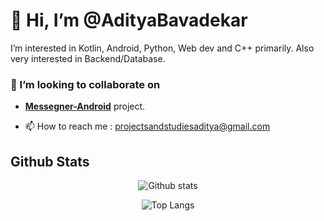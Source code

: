 # 👋 Hi, I’m @AdityaBavadekar

I’m interested in Kotlin, Android, Python, Web dev and C++ primarily. Also very interested in Backend/Database.

### :handshake: I’m looking to collaborate on
- [**Messegner-Android**](https://github.com/AdityaBavadekar/Messenger) project.

- 📫 How to reach me : projectsandstudiesaditya@gmail.com


<!---
AdityaBavadekar/AdityaBavadekar is a ✨ special ✨ repository because its `README.md` (this file) appears on your GitHub profile.
You can click the Preview link to take a look at your changes.
--->
## Github Stats

<p align="center">
  <picture>
    <source media="(prefers-color-scheme: dark)" srcset="https://github-readme-stats.vercel.app/api?username=adityabavadekar&theme=dark&include_all_commits=true&count_private=true&show_icons=true" />
    <source media="(prefers-color-scheme: light)" srcset="https://github-readme-stats.vercel.app/api?username=adityabavadekar&theme=default&include_all_commits=true&count_private=true&show_icons=true" />
    <img align="center" src="https://github-readme-stats.vercel.app/api?username=adityabavadekar&include_all_commits=true&count_private=true&show_icons=true" alt="Github stats" />
  </picture>
</p>

<p align="center">
  <picture>
    <source media="(prefers-color-scheme: dark)" srcset="https://github-readme-stats.vercel.app/api/top-langs/?username=adityabavadekar&layout=compact&theme=github_dark" />
    <source media="(prefers-color-scheme: light)" srcset="https://github-readme-stats.vercel.app/api/top-langs/?username=adityabavadekar&layout=compact&theme=default" />
    <img align="center" src="https://github-readme-stats.vercel.app/api/top-langs/?username=adityabavadekar&layout=compact" alt="Top Langs" />
  </picture>
</p>

<!--<p align="center">
  <picture>
    <source media="(prefers-color-scheme: dark)" srcset="https://streak-stats.demolab.com/?user=AdityaBavadekar&theme=highcontrast" />
    <source media="(prefers-color-scheme: light)" srcset="https://streak-stats.demolab.com/?user=DenverCoder1&theme=default" />
    <img align="center" src="https://streak-stats.demolab.com/?user=AdityaBavadekar" alt="GitHub Streak" />
  </picture>
</p>-->

